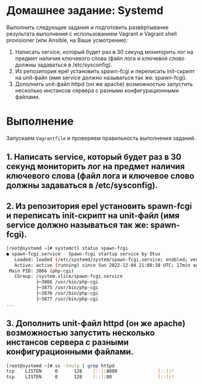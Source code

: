 # Домашнее задание: Systemd

Выполнить следующие задания и подготовить развёртывание результата выполнения с использованием Vagrant и Vagrant shell provisioner (или Ansible, на Ваше усмотрение):

1. Написать service, который будет раз в 30 секунд мониторить лог на предмет наличия ключевого слова (файл лога и ключевое слово должны задаваться в /etc/sysconfig).
2. Из репозитория epel установить spawn-fcgi и переписать init-скрипт на unit-файл (имя service должно называться так же: spawn-fcgi).
3. Дополнить unit-файл httpd (он же apache) возможностью запустить несколько инстансов сервера с разными конфигурационными файлами.

# Выполнение

Запускаем `Vagrantfile` и проверяем правильность выполнения заданий.

## 1. Написать service, который будет раз в 30 секунд мониторить лог на предмет наличия ключевого слова (файл лога и ключевое слово должны задаваться в /etc/sysconfig).



## 2. Из репозитория epel установить spawn-fcgi и переписать init-скрипт на unit-файл (имя service должно называться так же: spawn-fcgi).

```bash
[root@systemd ~]# systemctl status spawn-fcgi
● spawn-fcgi.service - Spawn-fcgi startup service by Otus
   Loaded: loaded (/etc/systemd/system/spawn-fcgi.service; enabled; vendor preset: disabled)
   Active: active (running) since Sun 2022-12-04 21:08:38 UTC; 17min ago
 Main PID: 3866 (php-cgi)
   CGroup: /system.slice/spawn-fcgi.service
           ├─3866 /usr/bin/php-cgi
           ├─3875 /usr/bin/php-cgi
           ├─3876 /usr/bin/php-cgi
           ├─3877 /usr/bin/php-cgi
...
```

## 3. Дополнить unit-файл httpd (он же apache) возможностью запустить несколько инстансов сервера с разными конфигурационными файлами.

```bash
[root@systemd ~]# ss -tnulp | grep httpd
tcp    LISTEN     0      128    [::]:8080               [::]:*                   users:(("httpd",pid=4082,fd=4),("httpd",pid=4081,fd=4),("httpd",pid=4080,fd=4),("httpd",pid=4079,fd=4),("httpd",pid=4078,fd=4),("httpd",pid=4077,fd=4),("httpd",pid=4075,fd=4))
tcp    LISTEN     0      128    [::]:80                 [::]:*                   users:(("httpd",pid=4062,fd=4),("httpd",pid=4061,fd=4),("httpd",pid=4060,fd=4),("httpd",pid=4059,fd=4),("httpd",pid=4058,fd=4),("httpd",pid=4056,fd=4),("httpd",pid=4054,fd=4))

```

